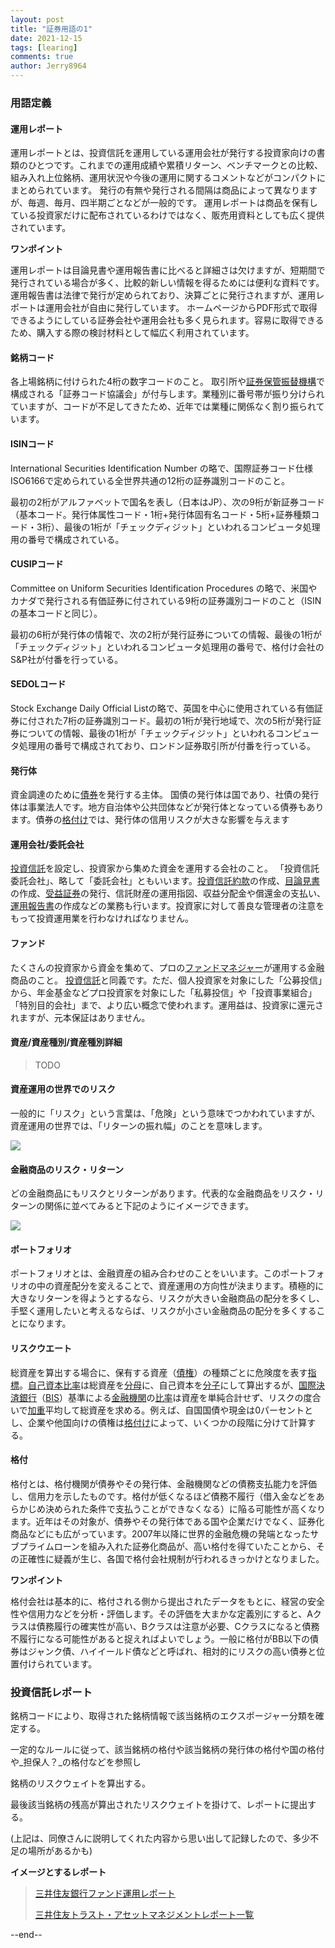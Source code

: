 ```yaml
---
layout: post
title: "証券用語の1"
date: 2021-12-15
tags: [learing]
comments: true
author: Jerry8964
---
```




### 用語定義

#### 運用レポート

運用レポートとは、投資信託を運用している運用会社が発行する投資家向けの書類のひとつです。これまでの運用成績や累積リターン、ベンチマークとの比較、組み入れ上位銘柄、運用状況や今後の運用に関するコメントなどがコンパクトにまとめられています。
発行の有無や発行される間隔は商品によって異なりますが、毎週、毎月、四半期ごとなどが一般的です。
運用レポートは商品を保有している投資家だけに配布されているわけではなく、販売用資料としても広く提供されています。

**ワンポイント**

運用レポートは目論見書や運用報告書に比べると詳細さは欠けますが、短期間で発行されている場合が多く、比較的新しい情報を得るためには便利な資料です。運用報告書は法律で発行が定められており、決算ごとに発行されますが、運用レポートは運用会社が自由に発行しています。
ホームページからPDF形式で取得できるようにしている証券会社や運用会社も多く見られます。容易に取得できるため、購入する際の検討材料として幅広く利用されています。

#### 銘柄コード

各上場銘柄に付けられた4桁の数字コードのこと。
取引所や[証券保管振替機構](https://www.daiwa.jp/glossary/YST0815.html)で構成される「証券コード協議会」が付与します。業種別に番号帯が振り分けられていますが、コードが不足してきたため、近年では業種に関係なく割り振られています。

#### ISINコード

International Securities Identification Number の略で、国際証券コード仕様ISO6166で定められている全世界共通の12桁の証券識別コードのこと。

最初の2桁がアルファベットで国名を表し（日本はJP）、次の9桁が新証券コード（基本コード。発行体属性コード・1桁+発行体固有名コード・5桁+証券種類コード・3桁）、最後の1桁が「チェックディジット」といわれるコンピュータ処理用の番号で構成されている。

#### CUSIPコード

Committee on Uniform Securities Identification Procedures の略で、米国やカナダで発行される有価証券に付されている9桁の証券識別コードのこと（ISINの基本コードと同じ）。

最初の6桁が発行体の情報で、次の2桁が発行証券についての情報、最後の1桁が「チェックディジット」といわれるコンピュータ処理用の番号で、格付け会社のS&P社が付番を行っている。

#### SEDOLコード

Stock Exchange Daily Official Listの略で、英国を中心に使用されている有価証券に付された7桁の証券識別コード。最初の1桁が発行地域で、次の5桁が発行証券についての情報、最後の1桁が「チェックディジット」といわれるコンピュータ処理用の番号で構成されており、ロンドン証券取引所が付番を行っている。

#### 発行体

資金調達のために[債券](https://www.daiwa.jp/glossary/YST0599.html)を発行する主体。
国債の発行体は国であり、社債の発行体は事業法人です。地方自治体や公共団体などが発行体となっている債券もあります。債券の[格付け](https://www.daiwa.jp/glossary/YST0252.html)では、発行体の信用リスクが大きな影響を与えます

#### 運用会社/委託会社

[投資信託](https://www.daiwa.jp/glossary/YST1343.html)を設定し、投資家から集めた資金を運用する会社のこと。
「投資信託委託会社」、略して「委託会社」ともいいます。[投資信託約款](https://www.daiwa.jp/glossary/YST1349.html)の作成、[目論見書](https://www.daiwa.jp/glossary/YST1760.html)の作成、[受益証券](https://www.daiwa.jp/glossary/YST0772.html)の発行、信託財産の運用指図、収益分配金や償還金の支払い、[運用報告書](https://www.daiwa.jp/glossary/YST0139.html)の作成などの業務も行います。投資家に対して善良な管理者の注意をもって投資運用業を行わなければなりません。

#### ファンド

たくさんの投資家から資金を集めて、プロの[ファンドマネジャー](https://www.daiwa.jp/glossary/YST1593.html)が運用する金融商品のこと。
[投資信託](https://www.daiwa.jp/glossary/YST1343.html)と同義です。ただ、個人投資家を対象にした「公募投信」から、年金基金などプロ投資家を対象にした「私募投信」や「投資事業組合」「特別目的会社」まで、より広い概念で使われます。運用益は、投資家に還元されますが、元本保証はありません。

#### 資産/資産種別/資産種別詳細

> TODO

#### 資産運用の世界でのリスク

一般的に「リスク」という言葉は、「危険」という意味でつかわれていますが、資産運用の世界では、「リターンの振れ幅」のことを意味します。

![](https://raw.githubusercontent.com/jerry8964/jerry8964.github.io/main/images/20211215201510.png)

#### 金融商品のリスク・リターン

どの金融商品にもリスクとリターンがあります。代表的な金融商品をリスク・リターンの関係に並べてみると下記のようにイメージできます。

![](https://raw.githubusercontent.com/jerry8964/jerry8964.github.io/main/images/20211215201705.png)

#### ポートフォリオ

ポートフォリオとは、金融資産の組み合わせのことをいいます。このポートフォリオの中の資産配分を変えることで、資産運用の方向性が決まります。積極的に大きなリターンを得ようとするなら、リスクが大きい金融商品の配分を多くし、手堅く運用したいと考えるならば、リスクが小さい金融商品の配分を多くすることになります。

#### リスクウエート

総資産を算出する場合に、保有する資産（[債権](https://kotobank.jp/word/債権-67830#E3.83.87.E3.82.B8.E3.82.BF.E3.83.AB.E5.A4.A7.E8.BE.9E.E6.B3.89)）の種類ごとに危険度を表す[指標](https://kotobank.jp/word/指標-74826)。[自己資本比率](https://kotobank.jp/word/自己資本比率-4136#E3.83.87.E3.82.B8.E3.82.BF.E3.83.AB.E5.A4.A7.E8.BE.9E.E6.B3.89)は総資産を[分母](https://kotobank.jp/word/分母-623551)に、自己資本を[分子](https://kotobank.jp/word/分子-128474)にして算出するが、[国際決済銀行](https://kotobank.jp/word/国際決済銀行-3366#E3.83.87.E3.82.B8.E3.82.BF.E3.83.AB.E5.A4.A7.E8.BE.9E.E6.B3.89)（[BIS](https://kotobank.jp/word/BIS-7807)）基準による[金融機関](https://kotobank.jp/word/金融機関-54530#E3.83.87.E3.82.B8.E3.82.BF.E3.83.AB.E5.A4.A7.E8.BE.9E.E6.B3.89)の[比率](https://kotobank.jp/word/比率-614045)は資産を単純合計せず、リスクの度合いで[加重](https://kotobank.jp/word/加重-462255)平均して総資産を求める。例えば、自国国債や現金は0パーセントとし、企業や他国向けの債権は[格付け](https://kotobank.jp/word/格付け-2318)によって、いくつかの段階に分けて計算する。

#### 格付

格付とは、格付機関が債券やその発行体、金融機関などの債務支払能力を評価し、信用力を示したものです。格付が低くなるほど債務不履行（借入金などをあらかじめ決められた条件で支払うことができなくなる）に陥る可能性が高くなります。近年はその対象が、債券やその発行体である国や企業だけでなく、証券化商品などにも広がっています。2007年以降に世界的金融危機の発端となったサブプライムローンを組み入れた証券化商品が、高い格付を得ていたことから、その正確性に疑義が生じ、各国で格付会社規制が行われるきっかけとなりました。

**ワンポイント**

格付会社は基本的に、格付される側から提出されたデータをもとに、経営の安全性や信用力などを分析・評価します。その評価を大まかな定義別にすると、Aクラスは債務履行の確実性が高い、Bクラスは注意が必要、Cクラスになると債務不履行になる可能性があると捉えればよいでしょう。一般に格付がBB以下の債券はジャンク債、ハイイールド債などと呼ばれ、相対的にリスクの高い債券と位置付けられています。



### 投資信託レポート

銘柄コードにより、取得された銘柄情報で該当銘柄のエクスポージャー分類を確定する。

一定的なルールに従って、該当銘柄の格付や該当銘柄の発行体の格付や国の格付や_担保人？_の格付などを参照し

銘柄のリスクウェイトを算出する。

最後該当銘柄の残高が算出されたリスクウェイトを掛けて、レポートに提出する。

(上記は、同僚さんに説明してくれた内容から思い出して記録したので、多少不足の場所があるかも)



**イメージとするレポート**

> [三井住友銀行ファンド運用レポート](https://www.smbc.co.jp/fd/kojin/toushin/report/WFDBPFundReportServlet)
>
> [三井住友トラスト・アセットマネジメントレポート一覧](https://www.smtam.jp/fund/report_all/)



--end--